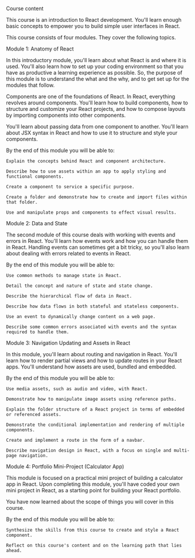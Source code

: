 Course content

This course is an introduction to React development. You'll learn enough basic concepts to empower you to build simple user interfaces in React.

This course consists of four modules. They cover the following topics.

Module 1: Anatomy of React

In this introductory module, you'll learn about what React is and where it is used. You'll also learn how to set up your coding environment so that you have as productive a learning experience as possible. So, the purpose of this module is to understand the what and the why, and to get set up for the modules that follow.

Components are one of the foundations of React. In React, everything revolves around components. You'll learn how to build components, how to structure and customize your React projects, and how to compose layouts by importing components into other components.

You'll learn about passing data from one component to another. You'll learn about JSX syntax in React and how to use it to structure and style your components.

By the end of this module you will be able to:

    Explain the concepts behind React and component architecture.

    Describe how to use assets within an app to apply styling and functional components.

    Create a component to service a specific purpose.

    Create a folder and demonstrate how to create and import files within that folder.

    Use and manipulate props and components to effect visual results.

Module 2: Data and State

The second module of this course deals with working with events and errors in React. You'll learn how events work and how you can handle them in React. Handling events can sometimes get a bit tricky, so you'll also learn about dealing with errors related to events in React.

By the end of this module you will be able to:

    Use common methods to manage state in React.

    Detail the concept and nature of state and state change.

    Describe the hierarchical flow of data in React.

    Describe how data flows in both stateful and stateless components.

    Use an event to dynamically change content on a web page.

    Describe some common errors associated with events and the syntax required to handle them.

Module 3: Navigation Updating and Assets in React

In this module, you'll learn about routing and navigation in React. You'll learn how to render partial views and how to update routes in your React apps. You'll understand how assets are used, bundled and embedded.

By the end of this module you will be able to:

    Use media assets, such as audio and video, with React.

    Demonstrate how to manipulate image assets using reference paths.

    Explain the folder structure of a React project in terms of embedded or referenced assets.

    Demonstrate the conditional implementation and rendering of multiple components.

    Create and implement a route in the form of a navbar.

    Describe navigation design in React, with a focus on single and multi-page navigation.

Module 4: Portfolio Mini-Project (Calculator App)

This module is focused on a practical mini project of building a calculator app in React. Upon completing this module, you'll have coded your own mini project in React, as a starting point for building your React portfolio.

You have now learned about the scope of things you will cover in this course.

By the end of this module you will be able to:

    Synthesize the skills from this course to create and style a React component.

    Reflect on this course's content and on the learning path that lies ahead.
